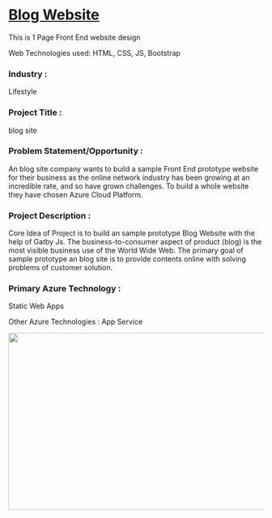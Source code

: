 # <a href="https://lemon-island-00117ff10.1.azurestaticapps.net/">Blog Website</a>

This is 1 Page Front End website design

Web Technologies used: HTML, CSS, JS, Bootstrap



### Industry :
Lifestyle


### Project Title :
blog site

### Problem Statement/Opportunity :
An blog site company wants to build a sample Front End prototype website for their business as the online network industry has been growing at an incredible rate, and so have grown challenges. To build a whole website they have chosen Azure Cloud Platform.


### Project Description :
Core Idea of Project is to build an sample prototype Blog Website with the help of Gatby Js. The business-to-consumer aspect of product (blog) is the most visible business use of the World Wide Web. The primary goal of sample prototype an blog site is to provide contents online with solving problems of customer solution.
### Primary Azure Technology :
Static Web Apps


Other Azure Technologies :
App Service

<a href="https://futurereadytalent.in/"><p align= "center"><img src="https://github.com/ROHAN0011/Microsoft-Future-Ready-Talent-Internship-Project/blob/5ae1e52f4f4236d8ca92ea9189794835ce087467/FRT.jpeg" width="700" height= "350"></p></a>
